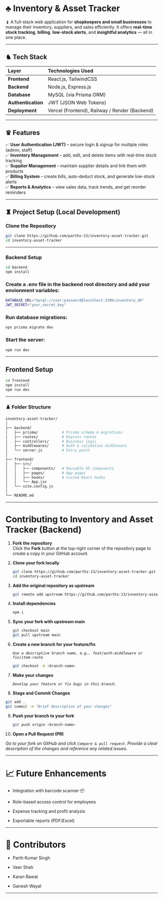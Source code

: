 # ♣︎ Inventory & Asset Tracker  

♝ A full-stack web application for **shopkeepers and small businesses** to manage their inventory, suppliers, and sales efficiently. It offers **real-time stock tracking**, **billing**, **low-stock alerts**, and **insightful analytics** — all in one place.  

---

## ♞ Tech Stack  

| Layer | Technologies Used |
|:--|:--|
| **Frontend** | React.js, TailwindCSS |
| **Backend** | Node.js, Express.js |
| **Database** | MySQL (via Prisma ORM) |
| **Authentication** | JWT (JSON Web Tokens) |
| **Deployment** | Vercel (Frontend), Railway / Render (Backend) |

---

## ♛ Features  

✅ **User Authentication (JWT)** – secure login & signup for multiple roles (admin, staff)  
✅ **Inventory Management** – add, edit, and delete items with real-time stock tracking  
✅ **Supplier Management** – maintain supplier details and link them with products  
✅ **Billing System** – create bills, auto-deduct stock, and generate low-stock alerts  
✅ **Reports & Analytics** – view sales data, track trends, and get reorder reminders  

---

## ♜ Project Setup (Local Development)

###  Clone the Repository  
```bash
git clone https://github.com/parthz-13/inventory-asset-tracker.git
cd inventory-asset-tracker
```
---
###  Backend Setup
``` bash
cd backend
npm install
```

### Create a .env file in the backend root directory and add your envionment variables:

``` bash
DATABASE_URL="mysql://user:password@localhost:3306/inventory_db"
JWT_SECRET="your_secret_key"
```

### Run database migrations:

``` bash
npx prisma migrate dev
```


### Start the server:


``` bash
npm run dev
```
---

##  Frontend Setup
``` bash
cd frontend
npm install
npm run dev
```
---
### ♟️ Folder Structure
``` bash
inventory-asset-tracker/
│
├── backend/
│   ├── prisma/           # Prisma schema & migrations
│   ├── routes/           # Express routes
│   ├── controllers/      # Business logic
│   ├── middlewares/      # Auth & validation middleware
│   └── server.js         # Entry point
│
├── frontend/
│   ├── src/
│   │   ├── components/   # Reusable UI components
│   │   ├── pages/        # App pages
│   │   ├── hooks/        # Custom React hooks
│   │   └── App.jsx
│   └── vite.config.js
│
└── README.md
```
---

# Contributing to Inventory and Asset Tracker (Backend)

1. **Fork the repository**  
   Click the **Fork** button at the top-right corner of the repository page to create a copy in your GitHub account.

2. **Clone your fork locally**  
   ```bash
   git clone https://github.com/parthz-13/inventory-asset-tracker.git
   cd inventory-asset-tracker
   
3. **Add the original repository as upstream**  
   ```bash
   git remote add upstream https://github.com/parthz-13/inventory-asset-tracker.git
4. **Install dependencies**
    ```bash
    npm i
5. **Sync your fork with upstream main**
   ```bash
   git checkout main
   git pull upstream main
6. **Create a new branch for your feature/fix**

    *`Use a descriptive branch name, e.g., feat/auth-middleware or fix/item-route`*
   ```bash
   git checkout -b <branch-name>
7. **Make your changes**

    *`Develop your feature or fix bugs in this branch.`*
8. **Stage and Commit Changes**
  ```bash
git add .
git commit -m "Brief description of your changes"
```
9. **Push your branch to your fork**
    
    ```bash
    git push origin <branch-name>
    ```
11. **Open a Pull Request (PR)**
    
*Go to your fork on GitHub and click `Compare & pull request`.
Provide a clear description of the changes and reference any related issues.* 

--- 
# 📈 Future Enhancements

- Integration with barcode scanner 📦

- Role-based access control for employees

- Expense tracking and profit analysis

- Exportable reports (PDF/Excel)

---

# 👥 Contributors

- Parth Kumar Singh

- Veer Shah

- Karan Rawat

- Ganesh Wayal
---


